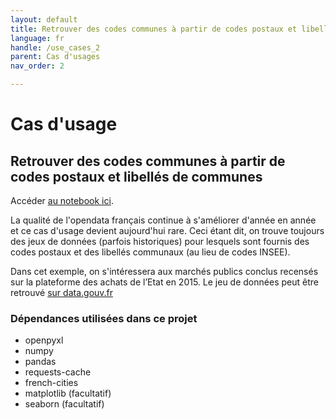 ```yaml
---
layout: default
title: Retrouver des codes communes à partir de codes postaux et libellés
language: fr
handle: /use_cases_2
parent: Cas d'usages
nav_order: 2

---
```


# Cas d'usage
## Retrouver des codes communes à partir de codes postaux et libellés de communes

Accéder <a href="https://github.com/tgrandje/french-cities/blob/main/notebooks_docs/usecase_2.ipynb" target="_blank">au notebook ici</a>.

La qualité de l'opendata français continue à s'améliorer d'année en année et ce
cas d'usage devient aujourd'hui rare.
Ceci étant dit, on trouve toujours des jeux de données  (parfois historiques)
pour lesquels sont fournis des codes postaux et des libellés communaux (au lieu
de codes INSEE).

Dans cet exemple, on s'intéressera aux marchés publics conclus recensés sur la
plateforme des achats de l’Etat en 2015. Le jeu de données peut être retrouvé
[sur data.gouv.fr](https://www.data.gouv.fr/fr/datasets/marches-publics-conclus-recenses-sur-la-plateforme-des-achats-de-letat/)

### Dépendances utilisées dans ce projet
* openpyxl
* numpy
* pandas
* requests-cache
* french-cities
* matplotlib (facultatif)
* seaborn (facultatif)
